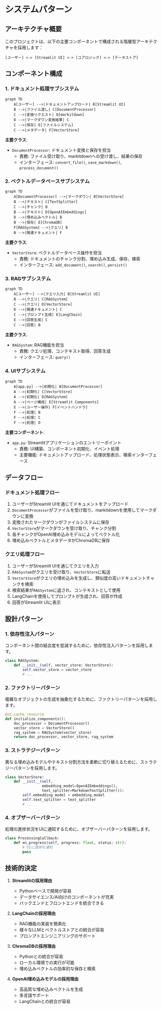 # システムパターン

## アーキテクチャ概要

このプロジェクトは、以下の主要コンポーネントで構成される階層型アーキテクチャを採用します：

```
[ユーザー] <-> [Streamlit UI] <-> [コアロジック] <-> [データストア]
```

## コンポーネント構成

### 1. ドキュメント処理サブシステム

```mermaid
graph TD
    A[ユーザー] -->|ドキュメントアップロード| B[Streamlit UI]
    B -->|ファイル渡し| C[DocumentProcessor]
    C -->|変換リクエスト| D[markitdown]
    D -->|マークダウン変換結果| C
    C -->|保存| E[ファイルシステム]
    C -->|メタデータ| F[VectorStore]
```

**主要クラス**:
- `DocumentProcessor`: ドキュメント変換と保存を担当
  - 責務: ファイル受け取り、markitdownへの受け渡し、結果の保存
  - インターフェース: `convert_file()`, `save_markdown()`, `process_document()`

### 2. ベクトルデータベースサブシステム

```mermaid
graph TD
    A[DocumentProcessor] -->|マークダウン| B[VectorStore]
    B -->|テキスト| C[TextSplitter]
    C -->|チャンク| B
    B -->|テキスト| D[OpenAIEmbeddings]
    D -->|埋め込みベクトル| B
    B -->|保存| E[ChromaDB]
    F[RAGSystem] -->|クエリ| B
    B -->|関連ドキュメント| F
```

**主要クラス**:
- `VectorStore`: ベクトルデータベース操作を担当
  - 責務: ドキュメントのチャンク分割、埋め込み生成、保存、検索
  - インターフェース: `add_document()`, `search()`, `persist()`

### 3. RAGサブシステム

```mermaid
graph TD
    A[ユーザー] -->|クエリ入力| B[Streamlit UI]
    B -->|クエリ| C[RAGSystem]
    C -->|クエリ| D[VectorStore]
    D -->|関連ドキュメント| C
    C -->|プロンプト生成| E[LangChain]
    E -->|回答生成| C
    C -->|回答| B
```

**主要クラス**:
- `RAGSystem`: RAG機能を担当
  - 責務: クエリ処理、コンテキスト取得、回答生成
  - インターフェース: `query()`

### 4. UIサブシステム

```mermaid
graph TD
    A[app.py] -->|初期化| B[DocumentProcessor]
    A -->|初期化| C[VectorStore]
    A -->|初期化| D[RAGSystem]
    A -->|ページ構成| E[Streamlit Components]
    E -->|ユーザー操作| F[イベントハンドラ]
    F -->|処理| B
    F -->|処理| C
    F -->|処理| D
```

**主要コンポーネント**:
- `app.py`: Streamlitアプリケーションのエントリーポイント
  - 責務: UI構築、コンポーネント初期化、イベント処理
  - 主要機能: ドキュメントアップロード、処理状態表示、検索インターフェース

## データフロー

### ドキュメント処理フロー

1. ユーザーがStreamlit UIを通じてドキュメントをアップロード
2. `DocumentProcessor`がファイルを受け取り、markitdownを使用してマークダウンに変換
3. 変換されたマークダウンがファイルシステムに保存
4. `VectorStore`がマークダウンを受け取り、チャンク分割
5. 各チャンクがOpenAI埋め込みモデルによってベクトル化
6. 埋め込みベクトルとメタデータがChromaDBに保存

### クエリ処理フロー

1. ユーザーがStreamlit UIを通じてクエリを入力
2. `RAGSystem`がクエリを受け取り、`VectorStore`に転送
3. `VectorStore`がクエリの埋め込みを生成し、類似度の高いドキュメントチャンクを検索
4. 検索結果が`RAGSystem`に返され、コンテキストとして使用
5. LangChainを使用してプロンプトが生成され、回答が作成
6. 回答がStreamlit UIに表示

## 設計パターン

### 1. 依存性注入パターン

コンポーネント間の結合度を低減するために、依存性注入パターンを採用します。

```python
class RAGSystem:
    def __init__(self, vector_store: VectorStore):
        self.vector_store = vector_store
        # ...
```

### 2. ファクトリーパターン

複雑なオブジェクトの生成を抽象化するために、ファクトリーパターンを採用します。

```python
@st.cache_resource
def initialize_components():
    doc_processor = DocumentProcessor()
    vector_store = VectorStore()
    rag_system = RAGSystem(vector_store)
    return doc_processor, vector_store, rag_system
```

### 3. ストラテジーパターン

異なる埋め込みモデルやテキスト分割方法を柔軟に切り替えるために、ストラテジーパターンを採用します。

```python
class VectorStore:
    def __init__(self, 
                 embedding_model=OpenAIEmbeddings(),
                 text_splitter=MarkdownTextSplitter()):
        self.embedding_model = embedding_model
        self.text_splitter = text_splitter
        # ...
```

### 4. オブザーバーパターン

処理の進捗状況をUIに通知するために、オブザーバーパターンを採用します。

```python
class ProcessingCallback:
    def on_progress(self, progress: float, status: str):
        # UIに進捗を通知
        pass
```

## 技術的決定

1. **Streamlitの採用理由**
   - Pythonベースで開発が容易
   - データサイエンス/AI向けのコンポーネントが充実
   - バックエンドとフロントエンドを統合できる

2. **LangChainの採用理由**
   - RAG機能の実装を簡素化
   - 様々なLLMとベクトルストアとの統合が容易
   - プロンプトエンジニアリングのサポート

3. **ChromaDBの採用理由**
   - Pythonとの統合が容易
   - ローカル環境での実行が可能
   - 埋め込みベクトルの効率的な保存と検索

4. **OpenAI埋め込みモデルの採用理由**
   - 高品質な埋め込みベクトルを生成
   - 多言語サポート
   - LangChainとの統合が容易
